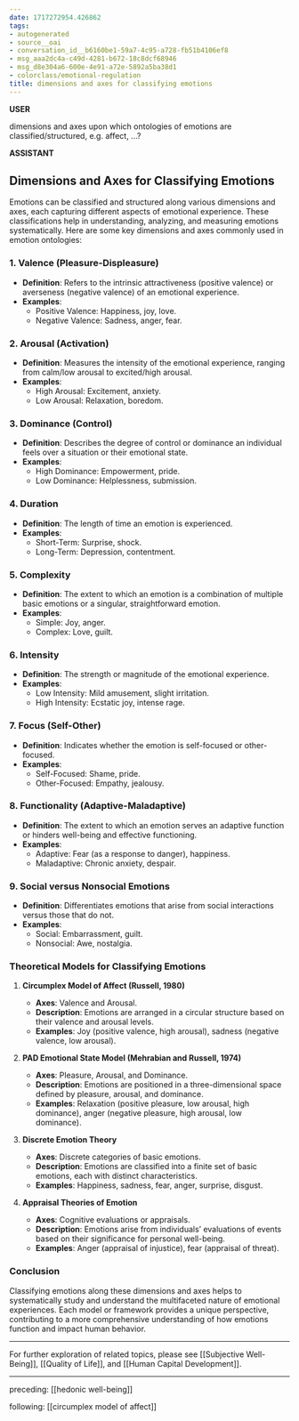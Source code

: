 ```yaml
---
date: 1717272954.426862
tags:
- autogenerated
- source__oai
- conversation_id__b6160be1-59a7-4c95-a728-fb51b4106ef8
- msg_aaa2dc4a-c49d-4281-b672-18c8dcf68946
- msg_d8e304a6-600e-4e91-a72e-5892a5ba38d1
- colorclass/emotional-regulation
title: dimensions and axes for classifying emotions
---
```


**USER**

dimensions and axes upon which ontologies of emotions are classified/structured, e.g. affect, ...?


**ASSISTANT**

## Dimensions and Axes for Classifying Emotions

Emotions can be classified and structured along various dimensions and axes, each capturing different aspects of emotional experience. These classifications help in understanding, analyzing, and measuring emotions systematically. Here are some key dimensions and axes commonly used in emotion ontologies:

### 1. **Valence (Pleasure-Displeasure)**
   - **Definition**: Refers to the intrinsic attractiveness (positive valence) or averseness (negative valence) of an emotional experience.
   - **Examples**:
     - Positive Valence: Happiness, joy, love.
     - Negative Valence: Sadness, anger, fear.

### 2. **Arousal (Activation)**
   - **Definition**: Measures the intensity of the emotional experience, ranging from calm/low arousal to excited/high arousal.
   - **Examples**:
     - High Arousal: Excitement, anxiety.
     - Low Arousal: Relaxation, boredom.

### 3. **Dominance (Control)**
   - **Definition**: Describes the degree of control or dominance an individual feels over a situation or their emotional state.
   - **Examples**:
     - High Dominance: Empowerment, pride.
     - Low Dominance: Helplessness, submission.

### 4. **Duration**
   - **Definition**: The length of time an emotion is experienced.
   - **Examples**:
     - Short-Term: Surprise, shock.
     - Long-Term: Depression, contentment.

### 5. **Complexity**
   - **Definition**: The extent to which an emotion is a combination of multiple basic emotions or a singular, straightforward emotion.
   - **Examples**:
     - Simple: Joy, anger.
     - Complex: Love, guilt.

### 6. **Intensity**
   - **Definition**: The strength or magnitude of the emotional experience.
   - **Examples**:
     - Low Intensity: Mild amusement, slight irritation.
     - High Intensity: Ecstatic joy, intense rage.

### 7. **Focus (Self-Other)**
   - **Definition**: Indicates whether the emotion is self-focused or other-focused.
   - **Examples**:
     - Self-Focused: Shame, pride.
     - Other-Focused: Empathy, jealousy.

### 8. **Functionality (Adaptive-Maladaptive)**
   - **Definition**: The extent to which an emotion serves an adaptive function or hinders well-being and effective functioning.
   - **Examples**:
     - Adaptive: Fear (as a response to danger), happiness.
     - Maladaptive: Chronic anxiety, despair.

### 9. **Social versus Nonsocial Emotions**
   - **Definition**: Differentiates emotions that arise from social interactions versus those that do not.
   - **Examples**:
     - Social: Embarrassment, guilt.
     - Nonsocial: Awe, nostalgia.

### Theoretical Models for Classifying Emotions

1. **Circumplex Model of Affect (Russell, 1980)**
   - **Axes**: Valence and Arousal.
   - **Description**: Emotions are arranged in a circular structure based on their valence and arousal levels.
   - **Examples**: Joy (positive valence, high arousal), sadness (negative valence, low arousal).

2. **PAD Emotional State Model (Mehrabian and Russell, 1974)**
   - **Axes**: Pleasure, Arousal, and Dominance.
   - **Description**: Emotions are positioned in a three-dimensional space defined by pleasure, arousal, and dominance.
   - **Examples**: Relaxation (positive pleasure, low arousal, high dominance), anger (negative pleasure, high arousal, low dominance).

3. **Discrete Emotion Theory**
   - **Axes**: Discrete categories of basic emotions.
   - **Description**: Emotions are classified into a finite set of basic emotions, each with distinct characteristics.
   - **Examples**: Happiness, sadness, fear, anger, surprise, disgust.

4. **Appraisal Theories of Emotion**
   - **Axes**: Cognitive evaluations or appraisals.
   - **Description**: Emotions arise from individuals’ evaluations of events based on their significance for personal well-being.
   - **Examples**: Anger (appraisal of injustice), fear (appraisal of threat).

### Conclusion

Classifying emotions along these dimensions and axes helps to systematically study and understand the multifaceted nature of emotional experiences. Each model or framework provides a unique perspective, contributing to a more comprehensive understanding of how emotions function and impact human behavior.

---

For further exploration of related topics, please see [[Subjective Well-Being]], [[Quality of Life]], and [[Human Capital Development]].


---

preceding: [[hedonic well-being]]  


following: [[circumplex model of affect]]